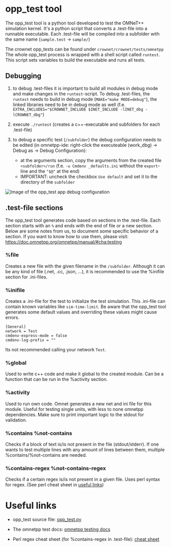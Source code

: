 # opp_test tool

The opp_test tool is a python tool developed to test the OMNeT++ simulation kernel. It's a python script that converts a .test-file into a runnable executable. Each .test-file will be compiled into a subfolder with the same name (`sample.test` -> `sample/`)

The crownet opp_tests can be found under `crownet/crownet/tests/omnetpp`
The whole opp_test process is wrapped with a shell script called `runtest`. This script sets variables to build the executable and runs all tests.

## Debugging
1. to debug .test-files it is important to build all modules in debug mode and make changes in the `runtest`-script. To debug .test-files, the `runtest` needs to build in debug mode (`MAKE="make MODE=debug"`),  the linked libraries need to be in debug mode as well (f.e. `EXTRA_INCLUDES="$CROWNET_INCLUDE $INET_INCLUDE -lINET_dbg -lCROWNET_dbg"`)

2. execute `./runtest` (creates a c++-executable and subfolders for each .test-file)

3. to debug a specific test (`/subfolder`) the debug configuration needs to be edited (in omnetpp-ide: right-click the executeable (work_dbg) -> Debug as -> Debug Configuration):
    * at the arguments section, copy the arguments from the created file `<subfolder>/run` (f.e. `-u Cmdenv _defaults.ini` without the `export`-line and the `"$@"` at the end)
    * IMPORTANT: uncheck the checkbox `Use default` and set it to the directory of the `subfolder`

![Image of the opp_test app debug configuration](../img/opp_test_debug_config.png)

## .test-file sections
The opp_test tool generates code based on sections in the .test-file. Each section starts with an `%` and ends with the end of file or a new section. Below are some notes from us, to document some specific behavior of a section. If you want to know how to use them, please visit: https://doc.omnetpp.org/omnetpp/manual/#cha:testing
### %file
Creates a new file with the given filename in the `/subfolder`.
Although it can be any kind of file (.net, .cc, .json, ...), it is recommended to use the %inifile section for .ini-files.

### %inifile
Creates a .ini-file for the test to initialize the test simulation. This .ini-file can contain known variables like `sim-time-limit`. Be aware that the opp_test tool generates some default values and overriding these values might cause errors. 
```
[General]
network = Test
cmdenv-express-mode = false
cmdenv-log-prefix = ""
```
Its not recommended calling your network `Test`.
### %global
Used to write c++ code and make it global to the created module. Can be a function that can be run in the %activity section.
### %activity
Used to run own code. Omnet generates a new net and ini file for this module. Useful for testing single units, with less to none omnetpp dependencies. Make sure to print important logic to the stdout for validation.
### %contains %not-contains
Checks if a block of text is/is not present in the file (stdout/stderr). If one wants to test multiple lines with any amount of lines between them, multiple %contains/%not-contains are needed.
### %contains-regex %not-contains-regex
Checks if a certain regex is/is not present in a given file. Uses perl syntax for regex. (See perl cheat sheet in [useful links](#usefull-links))

# Useful links
* opp_test source file: [opp_test.py](https://github.com/omnetpp/omnetpp/blob/master/src/utils/opp_test)

* The omnetpp test docs: [omnetpp testing docs](https://doc.omnetpp.org/omnetpp/manual/#cha:testing) 

* Perl regex cheat sheet (for %contains-regex in .test-file): [cheat sheet](https://www.geeksforgeeks.org/perl-regex-cheat-sheet/)
